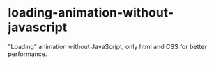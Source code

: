 # loading-animation-without-javascript
"Loading" animation without JavaScript, only html and CSS for better performance.
